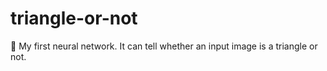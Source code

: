# triangle-or-not
🤩 My first neural network. It can tell whether an input image is a triangle or not.
